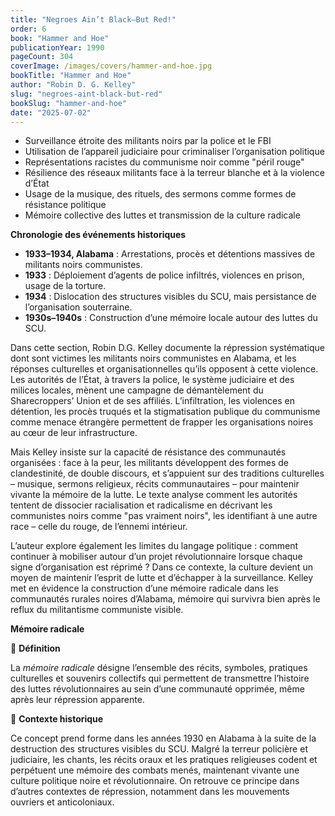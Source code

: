 ```yaml
---
title: "Negroes Ain’t Black—But Red!"
order: 6
book: "Hammer and Hoe"
publicationYear: 1990
pageCount: 304
coverImage: /images/covers/hammer-and-hoe.jpg
bookTitle: "Hammer and Hoe"
author: "Robin D. G. Kelley"
slug: "negroes-aint-black-but-red"
bookSlug: "hammer-and-hoe"
date: "2025-07-02"
---
```


<!--themes:start-->
- Surveillance étroite des militants noirs par la police et le FBI  
- Utilisation de l’appareil judiciaire pour criminaliser l’organisation politique  
- Représentations racistes du communisme noir comme "péril rouge"  
- Résilience des réseaux militants face à la terreur blanche et à la violence d’État  
- Usage de la musique, des rituels, des sermons comme formes de résistance politique  
- Mémoire collective des luttes et transmission de la culture radicale  

**Chronologie des événements historiques**

- **1933–1934, Alabama** : Arrestations, procès et détentions massives de militants noirs communistes.  
- **1933** : Déploiement d’agents de police infiltrés, violences en prison, usage de la torture.  
- **1934** : Dislocation des structures visibles du SCU, mais persistance de l’organisation souterraine.  
- **1930s–1940s** : Construction d’une mémoire locale autour des luttes du SCU.
<!--themes:end-->

<!--summary:start-->
Dans cette section, Robin D.G. Kelley documente la répression systématique dont sont victimes les militants noirs communistes en Alabama, et les réponses culturelles et organisationnelles qu’ils opposent à cette violence. Les autorités de l’État, à travers la police, le système judiciaire et des milices locales, mènent une campagne de démantèlement du Sharecroppers’ Union et de ses affiliés. L’infiltration, les violences en détention, les procès truqués et la stigmatisation publique du communisme comme menace étrangère permettent de frapper les organisations noires au cœur de leur infrastructure.

Mais Kelley insiste sur la capacité de résistance des communautés organisées : face à la peur, les militants développent des formes de clandestinité, de double discours, et s’appuient sur des traditions culturelles – musique, sermons religieux, récits communautaires – pour maintenir vivante la mémoire de la lutte. Le texte analyse comment les autorités tentent de dissocier racialisation et radicalisme en décrivant les communistes noirs comme "pas vraiment noirs", les identifiant à une autre race – celle du rouge, de l’ennemi intérieur.

L’auteur explore également les limites du langage politique : comment continuer à mobiliser autour d’un projet révolutionnaire lorsque chaque signe d’organisation est réprimé ? Dans ce contexte, la culture devient un moyen de maintenir l’esprit de lutte et d’échapper à la surveillance. Kelley met en évidence la construction d’une mémoire radicale dans les communautés rurales noires d’Alabama, mémoire qui survivra bien après le reflux du militantisme communiste visible.
<!--summary:end-->

<!--concepts:start-->
**Mémoire radicale**

🔹 **Définition**

La *mémoire radicale* désigne l’ensemble des récits, symboles, pratiques culturelles et souvenirs collectifs qui permettent de transmettre l’histoire des luttes révolutionnaires au sein d’une communauté opprimée, même après leur répression apparente.

🔹 **Contexte historique**

Ce concept prend forme dans les années 1930 en Alabama à la suite de la destruction des structures visibles du SCU. Malgré la terreur policière et judiciaire, les chants, les récits oraux et les pratiques religieuses codent et perpétuent une mémoire des combats menés, maintenant vivante une culture politique noire et révolutionnaire. On retrouve ce principe dans d’autres contextes de répression, notamment dans les mouvements ouvriers et anticoloniaux.
<!--concepts:end-->
